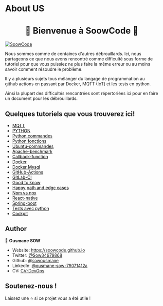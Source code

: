 # About US

<h1 align="center">👐 Bienvenue à SoowCode 👐 </h1>
<p>
  <a href="https://soowcode.github.io/" target="_blank">
    <img alt="SoowCode" src="https://img.shields.io/badge/website-yes-brightgreen.svg" />
  </a>
   
</p>

Nous sommes comme de centaines d'autres débrouillards. Ici, nous partageons ce que nous avons rencontré comme difficulté sous forme de tutoriel pour que vous puissiez ne plus faire la même erreur ou au moins savoir comment résoudre le problème.

Il y a plusieurs sujets tous mélanger du langage de programmation au github actions en passant par Docker, MQTT (IoT) et les tests en python.

Ainsi la plupart des difficultés rencontrées sont répertoriées ici pour en faire un document pour les débrouillards.

<h2> Quelques tutoriels que vous trouverez ici!</h2>

- <a  style="text-decoration: underline; color:black"  href="https://soowcode.github.io/MQTT/" >MQTT</a>
- <a  style="text-decoration: underline; color:black"  href="https://soowcode.github.io/python-/">PYTHON</a>
- <a  style="text-decoration: underline; color:black"  href="https://soowcode.github.io/python-commandes/">Python commandes</a>
- <a  style="text-decoration: underline; color:black"  href="https://soowcode.github.io/python-functions/">Python fonctions</a>
- <a  style="text-decoration: underline; color:black"  href="https://soowcode.github.io/Ubuntu-commandes/" >Ubuntu-commandes</a>
- <a  style="text-decoration: underline; color:black"  href="https://soowcode.github.io/apache-benchmark/">Apache-benchmark</a>
- <a  style="text-decoration: underline; color:black"  href="https://soowcode.github.io/callback-function/" >Callback-function</a>
- <a  style="text-decoration: underline; color:black"  href="https://soowcode.github.io/docker-/">Docker</a>
- <a  style="text-decoration: underline; color:black"  href="https://soowcode.github.io/docker-mysql/">Docker Mysql</a>
- <a  style="text-decoration: underline; color:black"  href="https://soowcode.github.io/github-actions/">GitHub-Actions</a>
- <a  style="text-decoration: underline; color:black"  href="https://soowcode.github.io/gitlab_ci/">GitLab-CI</a>
- <a  style="text-decoration: underline; color:black"  href="https://soowcode.github.io/good-to-know/">Good to know</a>
- <a  style="text-decoration: underline; color:black"  href="https://soowcode.github.io/happy-path-and-edge-cases/" >Happy path and edge cases</a>
- <a  style="text-decoration: underline; color:black"  href="https://soowcode.github.io/npm-vs-npx/">Npm vs npx</a>
- <a  style="text-decoration: underline; color:black"  href="https://soowcode.github.io/react-native/">React-native</a>
- <a  style="text-decoration: underline; color:black"  href="https://soowcode.github.io/spring-boot/" >Spring-boot</a>
- <a  style="text-decoration: underline; color:black"  href="https://soowcode.github.io/tests/">Tests avec python</a>
- <a  style="text-decoration: underline; color:black"  href="https://thanos.savoirguinee.com/cockpit/">Cockpit</a>


<h2> Author</h2>

👤 **Ousmane SOW**

- Website: https://soowcode.github.io
- Twitter: [@Sow34979868](https://twitter.com/Sow34979868)
- Github: [@sowousmane](https://github.com/sowousmane)
- LinkedIn: [@ousmane-sow-79071412a](https://www.linkedin.com/in/ousmane-sow-79071412a/)
- CV: [CV-DevOps](https://soowcode.github.io/files/cv/CV_Ousmane_SOW.pdf)

<h2>Soutenez-nous !</h2>

Laissez une ⭐️ si ce projet vous a été utile !
